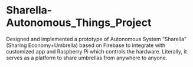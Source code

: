 # Sharella-Autonomous_Things_Project

Designed and implemented a prototype of Autonomous System “Sharella" (Sharing Economy+Umbrella) 
based on Firebase to integrate with customized app and Raspberry Pi which controls the hardware. 
Literally, it serves as a platform to share umbrellas from anywhere to anyone. 
